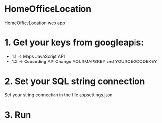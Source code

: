 # HomeOfficeLocation
HomeOfficeLocation web app

# 1. Get your keys from googleapis:
-  1.1 => Maps JavaScript API
-  1.2 => Geocoding API
Change YOURMAPSKEY and YOURGEOCODEKEY

# 2. Set your SQL string connection
Set your string connection in the file appsettings.json

# 3. Run

